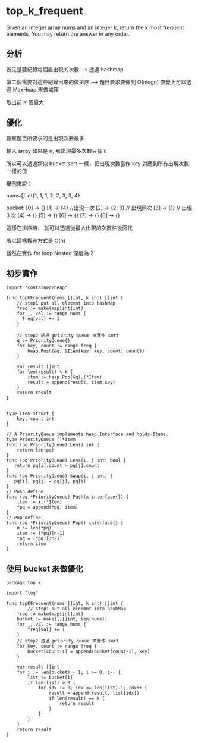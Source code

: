# top_k_frequent

Given an integer array nums and an integer k, return the k most frequent elements. You may return the answer in any order.

## 分析

首先是要紀錄每個直出現的次數 --> 透過 hashmap

第二個需要對這些紀錄出來的做排序 --> 題目要求要做到 O(nlogn) 直覺上可以透過 MaxHeap 來做處理

取出前 K 個最大

## 優化

觀察題目所要求的是出現次數最多

輸入 array 如果是 n, 那出現最多次數只有 n

所以可以透過類似 bucket sort 一樣，把出現次數當作 key 對應到所有出現次數一樣的值

舉例來說：

nums:[] int{1, 1, 1, 2, 2, 3, 3, 4}

bucket: [0] -> {}
        [1] -> {4} //出現一次
        [2] -> {2, 3} // 出現兩次
        [3] -> {1} // 出現 3 次
        [4] -> {}
        [5] -> {}
        [6] -> {}
        [7] -> {}
        [8] -> {}

這樣在排序時， 就可以透過從最大出現的次數往後面找

所以這樣搜尋方式是 O(n)

雖然在實作 for loop Nested 深度為 2

## 初步實作

```golang
import "container/heap"

func topKFrequent(nums []int, k int) []int {
    // step1 put all eleemnt into hashMap
    freq := make(map[int]int)
    for _, val := range nums {
      freq[val] += 1
    }
    
    // step2 透過 priority queue 來實作 sort
    q := PriorityQueue{}
    for key, count := range freq {
        heap.Push(&q, &Item{key: key, count: count})        
    }
    
    var result []int
    for len(result) < k {
        item := heap.Pop(&q).(*Item)
        result = append(result, item.key)
    }
    return result
}


type Item struct {
    key, count int
}

// A PriorityQueue implements heap.Interface and holds Items.
type PriorityQueue []*Item
func (pq PriorityQueue) Len() int {
    return len(pq)
}
func (pq PriorityQueue) Less(i, j int) bool {
   return pq[i].count > pq[j].count
}
func (pq PriorityQueue) Swap(i, j int) {
   pq[i], pq[j] = pq[j], pq[i]
}
// Push define
func (pq *PriorityQueue) Push(x interface{}) {
    item := x.(*Item)
    *pq = append(*pq, item)
}
// Pop define
func (pq *PriorityQueue) Pop() interface{} {
    n := len(*pq)
    item := (*pq)[n-1]
    *pq = (*pq)[:n-1]
    return item
}
```

## 使用 bucket 來做優化

```golang
package top_k

import "log"

func topKFrequent(nums []int, k int) []int {
		// step1 put all eleemnt into hashMap
	freq := make(map[int]int)
	bucket := make([][]int, len(nums))
	for _, val := range nums {
		freq[val] += 1
	}
	// step2 透過 priority queue 來實作 sort
	for key, count := range freq {
		bucket[count-1] = append(bucket[count-1], key)
	}

	var result []int
	for i := len(bucket) - 1; i >= 0; i-- {
		list := bucket[i]
		if len(list) > 0 {
			for idx := 0; idx <= len(list)-1; idx++ {
				result = append(result, list[idx])
				if len(result) == k {
					return result
				}
			}
		}
	}
	return result
}
```